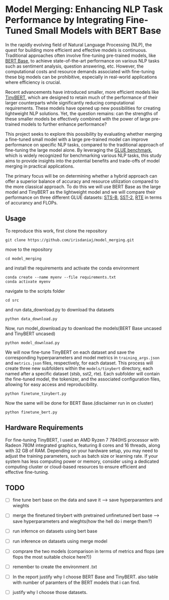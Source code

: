 #  Model Merging: Enhancing NLP Task Performance by Integrating Fine-Tuned Small Models with BERT Base


In the rapidly evolving field of Natural Language Processing (NLP), the quest for building more efficient and effective models is continuous. Traditional approaches often involve fine-tuning pre-trained models, like [BERT Base](https://huggingface.co/google-bert/bert-base-uncased), to achieve state-of-the-art performance on various NLP tasks such as sentiment analysis, question answering, etc. However, the computational costs and resource demands associated with fine-tuning these big models can be prohibitive, especially in real-world applications where efficiency is crucial.

Recent advancements have introduced smaller, more efficient models like [TinyBERT](https://huggingface.co/huawei-noah/TinyBERT_General_4L_312D), which are designed to retain much of the performance of their larger counterparts while significantly reducing computational requirements. These models have opened up new possibilities for creating lightweight NLP solutions. Yet, the question remains: can the strengths of these smaller models be effectively combined with the power of large pre-trained models to further enhance performance?

This project seeks to explore this possibility by evaluating whether merging a fine-tuned small model with a large pre-trained model can improve performance on specific NLP tasks, compared to the traditional approach of fine-tuning the large model alone. By leveraging the [GLUE benchmark](https://gluebenchmark.com/), which is widely recognized for benchmarking various NLP tasks, this study aims to provide insights into the potential benefits and trade-offs of model merging in practical applications.

The primary focus will be on determining whether a hybrid approach can offer a superior balance of accuracy and resource utilization compared to the more classical approach. To do this we will use BERT Base as the large model and TinyBERT as the lightweight model and we will compare their performance on three different GLUE datasets: [STS-B](https://paperswithcode.com/dataset/sts-benchmark), [SST-2](https://huggingface.co/datasets/gimmaru/glue-sst2), [RTE](https://paperswithcode.com/dataset/rte) in terms of accurancy and FLOPs. 

## Usage

To reproduce this work, first clone the repository 
```
git clone https://github.com/irisdaniaj/model_merging.git
```
move to the repository 
```
cd model_merging
```
and install the requirements and activate the conda environment
```
conda create --name myenv --file requirements.txt
conda activate myenv
```
navigate to the scripts folder 
```
cd src
```
and run data_download.py to download tha datasets
```
python data_download.py
```
Now, run model_download.py to download the models(BERT Base uncased and TinyBERT uncased)
```
python model_download.py
```
We will now fine-tune TinyBERT on each dataset and save the corresponding hyperparameters and model metrics in `training_args.json` and `metrics.json` files, respectively, for each dataset. This process will create three new subfolders within the `models/tinybert` directory, each named after a specific dataset (stsb, sst2, rte). Each subfolder will contain the fine-tuned model, the tokenizer, and the associated configuration files, allowing for easy access and reproducibility.
```
python finetune_tinybert.py
```
Now the same will be done for BERT Base.(disclaimer run in on cluster) 

```
python finetune_bert.py
```

## Hardware Requirements 

For fine-tuning TinyBERT, I used an AMD Ryzen 7 7840HS processor with Radeon 780M integrated graphics, featuring 8 cores and 16 threads, along with 32 GB of RAM. Depending on your hardware setup, you may need to adjust the training parameters, such as batch size or learning rate. If your system has less computing power or memory, consider using a dedicated computing cluster or cloud-based resources to ensure efficient and effective fine-tuning.




## TODO

- [ ] fine tune bert base on the data and save it --> save hyperparamters and wieghts
- [ ] merge the finetuned tinybert with pretrained unfinetuned bert base --> save hyperparameters and wieghts(how the hell do i merge them?)
- [ ] run infernce on datasets using bert base
- [ ] run inference on datasets using merge model
- [ ] comprare the two models (comparison in terms of metrics and flops (are flops the most suitable choice here?))
- [ ] remember to create the environment .txt
- [ ] In the report justify why I choose BERT Base and TinyBERT. also table with number of paramters of the BERT models that i can find.
- [ ] justify why I choose those datasets. 

